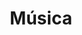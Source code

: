 ---
layout: category
taxonomy: Musica
entries_layout: grid
title: Música
excerpt: "Recopilatorios de ayudas sobre aplicaciones y webs que nos permiten buscar, repdroducir, generar listas de grupos y disfrutar de la música"
image:
  path: /images/covers/partitura.webp
  thumbnail: /images/covers/partitura.webp
  caption: Fotografía de [racool-studio](https://www.freepik.es/autor/racool-studio)
search: false
---